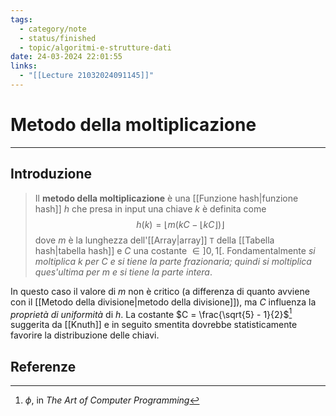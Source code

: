 ```yaml
---
tags:
  - category/note
  - status/finished
  - topic/algoritmi-e-strutture-dati
date: 24-03-2024 22:01:55
links:
  - "[[Lecture 21032024091145]]"
---
```

# Metodo della moltiplicazione
---
## Introduzione
> Il **metodo della moltiplicazione** è una [[Funzione hash|funzione hash]] $h$ che presa in input una chiave $k$ è definita come
> $$h(k) = \lfloor m(kC - \lfloor kC \rfloor) \rfloor$$
> dove $m$ è la lunghezza dell'[[Array|array]] `T` della [[Tabella hash|tabella hash]] e $C$ una costante $\in ]0, 1[$. Fondamentalmente _si moltiplica $k$ per $C$ e si tiene la parte frazionaria; quindi si moltiplica ques'ultima per $m$ e si tiene la parte intera_.

In questo caso il valore di $m$ non è critico (a differenza di quanto avviene con il [[Metodo della divisione|metodo della divisione]]), ma $C$ influenza la _proprietà di uniformità_ di $h$. La costante $C = \frac{\sqrt{5} - 1}{2}$[^1] suggerita da [[Knuth]] e in seguito smentita dovrebbe statisticamente favorire la distribuzione delle chiavi.

## Referenze
[^1]: $\phi$, in _The Art of Computer Programming_